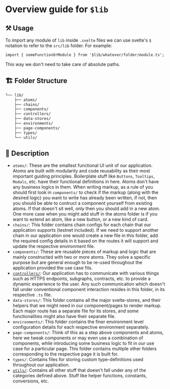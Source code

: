 # Overview guide for `$lib`

## ⚒️ Usage

To import any module of `lib` inside `.svelte` files we can use svelte's `$` notation to refer to the `src/lib` folder. For example:

```tsx
import { someFunctionOrModule } from '$lib/whatever/folder/module.ts';
```

This way we don't need to take care of absolute paths.

## 🏗️ Folder Structure

```bash
└── lib/
    ├── atoms/
    ├── chains/
    ├── components/
    ├── controllers/
    ├── data-stores/
    ├── environments/
    ├── page-components/
    ├── types/
    └── utils/
```

## 📖 Description

- `atoms/`: These are the smallest functional UI unit of our application. Atoms are built with modularity and code reusability as their most important guiding principles. Boilerplate stuff like `Buttons`, `Tooltips`, `Modals`, etc. have their functional definitions in here. Atoms don't have any business logics in them. When writing markup, as a rule of you should first look in `components/` to check if the markup (along with the desired logic) you want to write has already been written, if not, then you should be able to contruct a component yourself from existing atoms. If that doesn't sit well, only then you should add in a new atom. One more case when you might add stuff in the atoms folder is if you want to extend an atom, like a new button, or a new kind of card.
- `chains/`: This folder contains chain configs for each chain that our application supports (testnet included). If we need to support another chain in our application one would create a new file in this folder, add the required config details in it based on the routes it will support and update the respective environment file.
- `components/`: These are reusable pieces of markup and logic that are mainly constructed with two or more atoms. They solve a specific purpose but are general enough to be re-used throughout the application provided the use case fits.
- [`controllers/`](./controllers/README.md): Our application has to communicate with various things such as HTTPS endpoints, subgraphs, contracts, etc. to provide a dynamic experience to the user. Any such communication which doesn't fall under conventional component interaction resides in this folder, in its respective `.ts` file.
- `data-stores/`: This folder contains all the major svelte-stores, and their helpers that we might need in our component/pages to render markup. Each major route has a separate file for its stores, and some functionalities might also have their separate file.
- `environments/`: This folder contains the finer environment level configuration details for each respective environment separately.
- `page-components/`: Think of this as a step above components and atoms, here we tweak components or may even use a combination of components, while introducing some business logic to fit in our use case for a particular page. This folder contains multiple other folders corresponding to the respective page it is built for.
- `types/`: Contains files for storing custom type-definitions used throughout our application.
- [`utils/`](./utils/README.md): Contains all other stuff that doesn't fall under any of the categories defined above. Stuff like helper functions, constants, conversions, etc.

